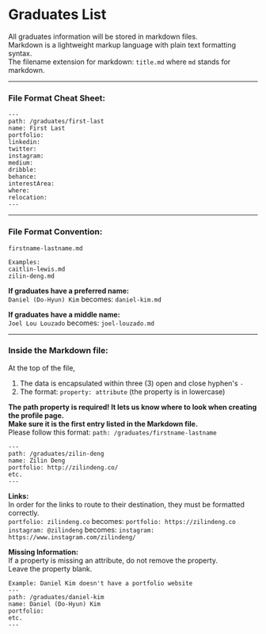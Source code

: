 # Graduates List

All graduates information will be stored in markdown files. <br>
Markdown is a lightweight markup language with plain text formatting syntax.<br>
The filename extension for markdown: `title.md` where `md` stands for markdown. 
<br>

***
### **File Format Cheat Sheet:**
```
---
path: /graduates/first-last
name: First Last
portfolio:
linkedin:
twitter:
instagram:
medium:
dribble:
behance:
interestArea:
where:
relocation:
---
```

***

### **File Format Convention:**
```
firstname-lastname.md

Examples:
caitlin-lewis.md
zilin-deng.md
```
**If graduates have a preferred name:** <br>
`Daniel (Do-Hyun) Kim` becomes: `daniel-kim.md`

**If graduates have a middle name:** <br>
`Joel Lou Louzado` becomes: `joel-louzado.md`

***

### **Inside the Markdown file:**
At the top of the file,
1. The data is encapsulated within three (3) open and close hyphen's `-`
2. The format: `property: attribute` (the property is in lowercase)

**The path property is required! It lets us know where to look when creating the profile page. <br>
Make sure it is the first entry listed in the Markdown file.** <br>
Please follow this format:
`path: /graduates/firstname-lastname`
```
---
path: /graduates/zilin-deng
name: Zilin Deng
portfolio: http://zilindeng.co/
etc.
---
```
**Links:** <br>
In order for the links to route to their destination, they must be formatted correctly. <br>
`portfolio: zilindeng.co` becomes: `portfolio: https://zilindeng.co` <br>
`instagram: @zilindeng` becomes: `instagram: https://www.instagram.com/zilindeng/`

**Missing Information:** <br>
If a property is missing an attribute, do not remove the property. <br>
Leave the property blank.
```
Example: Daniel Kim doesn't have a portfolio website
---
path: /graduates/daniel-kim
name: Daniel (Do-Hyun) Kim
portfolio:
etc.
---
```

